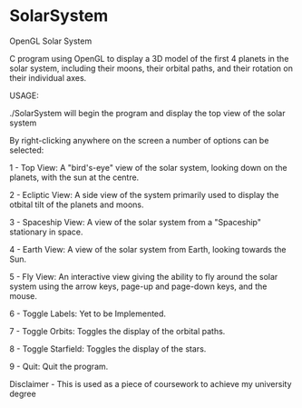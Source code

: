 # SolarSystem
OpenGL Solar System 

C program using OpenGL to display a 3D model of the first 4 planets in the solar system, including their moons, their orbital paths, and their rotation on their individual axes.

USAGE:

./SolarSystem will begin the program and display the top view of the solar system

By right-clicking anywhere on the screen a number of options can be selected:

  1 - Top View:
    A "bird's-eye" view of the solar system, looking down on the planets, with the sun at the centre.
   
  2 - Ecliptic View: 
    A side view of the system primarily used to display the otbital tilt of the planets and moons.
    
  3 - Spaceship View:
    A view of the solar system from a "Spaceship" stationary in space.
  
  4 - Earth View:
    A view of the solar system from Earth, looking towards the Sun.
  
  5 - Fly View:
    An interactive view giving the ability to fly around the solar system using the arrow keys, page-up and page-down keys, and the mouse.
  
  6 - Toggle Labels:
    Yet to be Implemented.
    
  7 - Toggle Orbits:
    Toggles the display of the orbital paths.
    
  8 - Toggle Starfield:
    Toggles the display of the stars.
    
  9 - Quit:
    Quit the program.

Disclaimer - This is used as a piece of coursework to achieve my university degree
